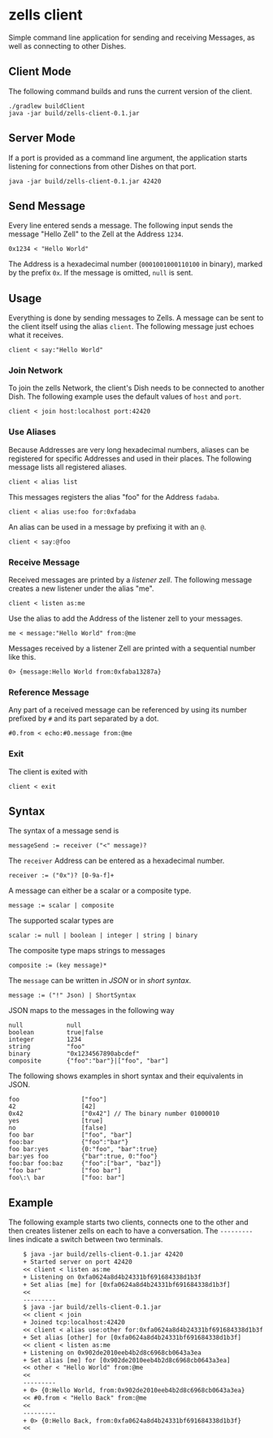 # zells client

Simple command line application for sending and receiving Messages, as well as connecting to other Dishes.

## Client Mode

The following command builds and runs the current version of the client.

    ./gradlew buildClient
    java -jar build/zells-client-0.1.jar

## Server Mode

If a port is provided as a command line argument, the application starts listening for connections from other Dishes on that port.

    java -jar build/zells-client-0.1.jar 42420

## Send Message

Every line entered sends a message. The following input sends the message "Hello Zell" to the Zell at the Address `1234`.

    0x1234 < "Hello World"

The Address is a hexadecimal number (`0001001000110100` in binary), marked by the prefix `0x`. If the message is omitted, `null` is sent.

## Usage

Everything is done by sending messages to Zells. A message can be sent to the client itself using the alias `client`. The following message just echoes what it receives.

    client < say:"Hello World"

### Join Network

To join the zells Network, the client's Dish needs to be connected to another Dish. The following example uses the default values of `host` and `port`.

    client < join host:localhost port:42420

### Use Aliases

Because Addresses are very long hexadecimal numbers, aliases can be registered for specific Addresses and used in their places. The following message lists all registered aliases.

    client < alias list

This messages registers the alias "foo" for the Address `fadaba`.

    client < alias use:foo for:0xfadaba

An alias can be used in a message by prefixing it with an `@`.

    client < say:@foo

### Receive Message

Received messages are printed by a *listener zell*. The following message creates a new listener under the alias "me".

    client < listen as:me

Use the alias to add the Address of the listener zell to your messages.

    me < message:"Hello World" from:@me

Messages received by a listener Zell are printed with a sequential number like this.

    0> {message:Hello World from:0xfaba13287a}

### Reference Message

Any part of a received message can be referenced by using its number prefixed by `#` and its part separated by a dot.

    #0.from < echo:#0.message from:@me

### Exit

The client is exited with

    client < exit

## Syntax

The syntax of a message send is

    messageSend := receiver ("<" message)?

The `receiver` Address can be entered as a hexadecimal number.

    receiver := ("0x")? [0-9a-f]+

A message can either be a scalar or a composite type.

    message := scalar | composite

The supported scalar types are

    scalar := null | boolean | integer | string | binary

The composite type maps strings to messages

    composite := (key message)*

The `message` can be written in *JSON* or in *short syntax*.

    message := ("!" Json) | ShortSyntax

JSON maps to the messages in the following way

    null            null
    boolean         true|false
    integer         1234
    string          "foo"
    binary          "0x1234567890abcdef"
    composite       {"foo":"bar"}|["foo", "bar"]

The following shows examples in short syntax and their equivalents in JSON.

    foo                 ["foo"]
    42                  [42]
    0x42                ["0x42"] // The binary number 01000010
    yes                 [true]
    no                  [false]
    foo bar             ["foo", "bar"]
    foo:bar             {"foo":"bar"}
    foo bar:yes         {0:"foo", "bar":true}
    bar:yes foo         {"bar":true, 0:"foo"}
    foo:bar foo:baz     {"foo":["bar", "baz"]}
    "foo bar"           ["foo bar"]
    foo\:\ bar          ["foo: bar"]


## Example

The following example starts two clients, connects one to the other and then creates listener zells on each to have a conversation. The `---------` lines indicate a switch between two terminals.

```diff
    $ java -jar build/zells-client-0.1.jar 42420
    + Started server on port 42420
    << client < listen as:me
    + Listening on 0xfa0624a8d4b24331bf691684338d1b3f
    + Set alias [me] for [0xfa0624a8d4b24331bf691684338d1b3f]
    <<
    ---------
    $ java -jar build/zells-client-0.1.jar
    << client < join
    + Joined tcp:localhost:42420
    << client < alias use:other for:0xfa0624a8d4b24331bf691684338d1b3f
    + Set alias [other] for [0xfa0624a8d4b24331bf691684338d1b3f]
    << client < listen as:me
    + Listening on 0x902de2010eeb4b2d8c6968cb0643a3ea
    + Set alias [me] for [0x902de2010eeb4b2d8c6968cb0643a3ea]
    << other < "Hello World" from:@me
    <<
    ---------
    + 0> {0:Hello World, from:0x902de2010eeb4b2d8c6968cb0643a3ea}
    << #0.from < "Hello Back" from:@me
    <<
    ---------
    + 0> {0:Hello Back, from:0xfa0624a8d4b24331bf691684338d1b3f}
    <<